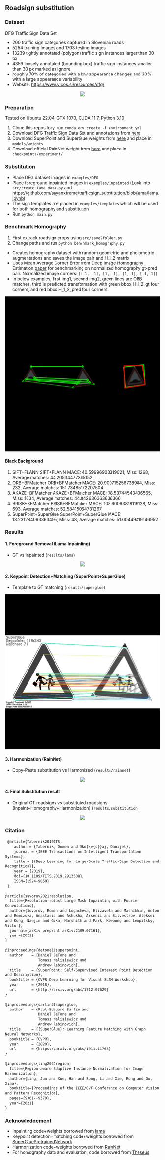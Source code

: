 ## Roadsign substitution

### Dataset

DFG Traffic Sign Data Set

- 200 traffic sign categories captured in Slovenian roads
- 5254 training images and 1703 testing images
- 13239 tightly annotated (polygon) traffic sign instances larger than 30 px
- 4359 loosely annotated (bounding box) traffic sign instances smaller than 30 px marked as ignore
- roughly 70% of categories with a low appearance changes and 30% with a large appearance variability
- Website: https://www.vicos.si/resources/dfg/

<p align="center">
  <img src="examples/DFG.gif"/>
</p>

### Preparation
Tested on Ubuntu 22.04, GTX 1070, CUDA 11.7, Python 3.10
1. Clone this repository, run ```conda env create -f environment.yml```
2. Download DFG Traffic Sign Data Set and annotations from [here](https://www.vicos.si/resources/dfg/)
3. Download SuperPoint and SuperGlue weights from [here](https://github.com/magicleap/SuperGluePretrainedNetwork/tree/master/models/weights) and place in ```models/weights```
4. Download official RainNet weight from [here](https://drive.google.com/file/d/1nVJFQ1iAGMeZ-ZybJm9vBQfvYs6tkctZ/view?usp=sharing) and place in ```checkpoints/experiment/```

### Substitution

- Place DFG dataset images in ```examples/DFG```
- Place foreground inpainted images in ```examples/inpainted``` (Look into ```src/create_lama_data.py``` and https://github.com/sayanxtreme/trafficsign_substitution/blob/lama/lama.ipynb)
- The sign templates are placed in ```examples/templates``` which will be used for both homography and substitution
- Run ```python main.py```

### Benchmark Homography

1. First extrack roadsign crops using ```src/save2folder.py```
2. Change paths and run ```python benchmark_homography.py```

- Creates homography dataset with random geometric and photometric augmentations and saves the image pair and H_1_2 matrix
- Uses Mean Average Corner Error from Deep Image Homography Estimation [paper](https://arxiv.org/pdf/1606.03798.pdf) for benchmarking on normalized homography gt-pred pair. Normalized image corners: ```[[-1, -1], [1, -1], [1, 1], [-1, 1]]```
- In below examples, first img1, second img2, green lines are ORB matches, third is predicted transformation with green bbox H_1_2_gt four corners, and red bbox H_1_2_pred four corners.
<p align="center">
  <img src="examples/four_corner_err.gif"/>
</p>

#### Black Background
1. SIFT+FLANN
SIFT+FLANN MACE: 40.59996903319021, Miss: 1268, Average matches: 44.20534477365152
2. ORB+BFMatcher
ORB+BFMatcher MACE: 20.900715256738984, Miss: 232, Average matches: 151.73485172207504
3. AKAZE+BFMatcher
AKAZE+BFMatcher MACE: 78.53744543406565, Miss: 1634, Average matches: 44.842636363636366
4. BRISK+BFMatcher
BRISK+BFMatcher MACE: 108.60093818119128, Miss: 693, Average matches: 52.58415064731267
5. SuperPoint+SuperGlue
SuperPoint+SuperGlue MACE: 13.231284093363495, Miss: 48, Average matches: 51.00449419146952

### Results
#### 1. Foreground Removal (Lama Inpainting)
- GT vs inpainted (```results/lama```)

<p align="center">
  <img src="examples/lama.gif"/>
</p>

#### 2. Keypoint Detection+Matching (SuperPoint+SuperGlue)
- Template to GT matching  (```results/superglue```)

<p align="center">
  <img src="examples/superglue.gif"/>
</p>

#### 3. Harmonization (RainNet)
- Copy-Paste substitution vs Harmonized  (```results/rainnet```)

<p align="center">
  <img src="examples/rainnet.gif"/>
</p>

#### 4. Final Substitution result
- Original GT roadsigns vs substituted roadsigns (Inpaint+Homography+Harmonization)  (```results/substitution```)

<p align="center">
  <img src="examples/substitution.gif"/>
</p>

### Citation
```
 @article{Tabernik2019ITS,
    author = {Tabernik, Domen and Sko{\v{c}}aj, Danijel},
    journal = {IEEE Transactions on Intelligent Transportation Systems},
    title = {{Deep Learning for Large-Scale Traffic-Sign Detection and Recognition}},
    year = {2019},
    doi={10.1109/TITS.2019.2913588}, 
    ISSN={1524-9050}
 }

@article{suvorov2021resolution,
  title={Resolution-robust Large Mask Inpainting with Fourier Convolutions},
  author={Suvorov, Roman and Logacheva, Elizaveta and Mashikhin, Anton and Remizova, Anastasia and Ashukha, Arsenii and Silvestrov, Aleksei and Kong, Naejin and Goka, Harshith and Park, Kiwoong and Lempitsky, Victor},
  journal={arXiv preprint arXiv:2109.07161},
  year={2021}
}

@inproceedings{detone18superpoint,
  author    = {Daniel DeTone and
               Tomasz Malisiewicz and
               Andrew Rabinovich},
  title     = {SuperPoint: Self-Supervised Interest Point Detection and Description},
  booktitle = {CVPR Deep Learning for Visual SLAM Workshop},
  year      = {2018},
  url       = {http://arxiv.org/abs/1712.07629}
}

@inproceedings{sarlin20superglue,
  author    = {Paul-Edouard Sarlin and
               Daniel DeTone and
               Tomasz Malisiewicz and
               Andrew Rabinovich},
  title     = {{SuperGlue}: Learning Feature Matching with Graph Neural Networks},
  booktitle = {CVPR},
  year      = {2020},
  url       = {https://arxiv.org/abs/1911.11763}
}

@inproceedings{ling2021region,
  title={Region-aware Adaptive Instance Normalization for Image Harmonization},
  author={Ling, Jun and Xue, Han and Song, Li and Xie, Rong and Gu, Xiao},
  booktitle={Proceedings of the IEEE/CVF Conference on Computer Vision and Pattern Recognition},
  pages={9361--9370},
  year={2021}
}
```
### Acknowledgement

* Inpainting code+weights borrowed from [lama](https://github.com/advimman/lama)
* Keypoint detection+matching code+weights borrowed from [SuperGluePretrainedNetwork](https://github.com/magicleap/SuperGluePretrainedNetwork)
* Harmonization code+weights borrowed from [RainNet](https://github.com/junleen/RainNet)
* For homography data and evaluation, code borrowed from [Theseus](https://github.com/facebookresearch/theseus/blob/main/examples/homography_estimation.py)